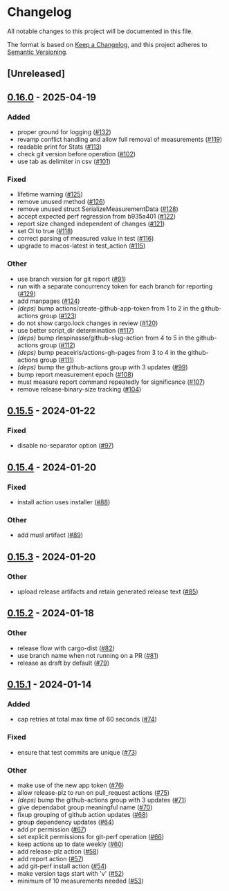 # Changelog
All notable changes to this project will be documented in this file.

The format is based on [Keep a Changelog](https://keepachangelog.com/en/1.0.0/),
and this project adheres to [Semantic Versioning](https://semver.org/spec/v2.0.0.html).

## [Unreleased]

## [0.16.0](https://github.com/kaihowl/git-perf/compare/v0.15.5...v0.16.0) - 2025-04-19

### Added

- proper ground for logging ([#132](https://github.com/kaihowl/git-perf/pull/132))
- revamp conflict handling and allow full removal of measurements ([#119](https://github.com/kaihowl/git-perf/pull/119))
- readable print for Stats ([#113](https://github.com/kaihowl/git-perf/pull/113))
- check git version before operation ([#102](https://github.com/kaihowl/git-perf/pull/102))
- use tab as delimiter in csv ([#101](https://github.com/kaihowl/git-perf/pull/101))

### Fixed

- lifetime warning ([#125](https://github.com/kaihowl/git-perf/pull/125))
- remove unused method ([#126](https://github.com/kaihowl/git-perf/pull/126))
- remove unused struct SerializeMeasurementData ([#128](https://github.com/kaihowl/git-perf/pull/128))
- accept expected perf regression from b935a401 ([#122](https://github.com/kaihowl/git-perf/pull/122))
- report size changed independent of changes ([#121](https://github.com/kaihowl/git-perf/pull/121))
- set CI to true ([#118](https://github.com/kaihowl/git-perf/pull/118))
- correct parsing of measured value in test ([#116](https://github.com/kaihowl/git-perf/pull/116))
- upgrade to macos-latest in test_action ([#115](https://github.com/kaihowl/git-perf/pull/115))

### Other

- use branch version for git report ([#91](https://github.com/kaihowl/git-perf/pull/91))
- run with a separate concurrency token for each branch for reporting ([#129](https://github.com/kaihowl/git-perf/pull/129))
- add manpages ([#124](https://github.com/kaihowl/git-perf/pull/124))
- *(deps)* bump actions/create-github-app-token from 1 to 2 in the github-actions group ([#123](https://github.com/kaihowl/git-perf/pull/123))
- do not show cargo.lock changes in review ([#120](https://github.com/kaihowl/git-perf/pull/120))
- use better script_dir determination ([#117](https://github.com/kaihowl/git-perf/pull/117))
- *(deps)* bump rlespinasse/github-slug-action from 4 to 5 in the github-actions group ([#112](https://github.com/kaihowl/git-perf/pull/112))
- *(deps)* bump peaceiris/actions-gh-pages from 3 to 4 in the github-actions group ([#111](https://github.com/kaihowl/git-perf/pull/111))
- *(deps)* bump the github-actions group with 3 updates ([#99](https://github.com/kaihowl/git-perf/pull/99))
- bump report measurement epoch ([#108](https://github.com/kaihowl/git-perf/pull/108))
- must measure report command repeatedly for significance ([#107](https://github.com/kaihowl/git-perf/pull/107))
- remove release-binary-size tracking ([#104](https://github.com/kaihowl/git-perf/pull/104))

## [0.15.5](https://github.com/kaihowl/git-perf/compare/v0.15.4...v0.15.5) - 2024-01-22

### Fixed
- disable no-separator option ([#97](https://github.com/kaihowl/git-perf/pull/97))

## [0.15.4](https://github.com/kaihowl/git-perf/compare/v0.15.3...v0.15.4) - 2024-01-20

### Fixed
- install action uses installer ([#88](https://github.com/kaihowl/git-perf/pull/88))

### Other
- add musl artifact ([#89](https://github.com/kaihowl/git-perf/pull/89))

## [0.15.3](https://github.com/kaihowl/git-perf/compare/v0.15.2...v0.15.3) - 2024-01-20

### Other
- upload release artifacts and retain generated release text ([#85](https://github.com/kaihowl/git-perf/pull/85))

## [0.15.2](https://github.com/kaihowl/git-perf/compare/v0.15.1...v0.15.2) - 2024-01-18

### Other
- release flow with cargo-dist ([#82](https://github.com/kaihowl/git-perf/pull/82))
- use branch name when not running on a PR ([#81](https://github.com/kaihowl/git-perf/pull/81))
- release as draft by default ([#79](https://github.com/kaihowl/git-perf/pull/79))

## [0.15.1](https://github.com/kaihowl/git-perf/compare/v0.15.0...v0.15.1) - 2024-01-14

### Added
- cap retries at total max time of 60 seconds ([#74](https://github.com/kaihowl/git-perf/pull/74))

### Fixed
- ensure that test commits are unique ([#73](https://github.com/kaihowl/git-perf/pull/73))

### Other
- make use of the new app token ([#76](https://github.com/kaihowl/git-perf/pull/76))
- allow release-plz to run on pull_request actions ([#75](https://github.com/kaihowl/git-perf/pull/75))
- *(deps)* bump the github-actions group with 3 updates ([#71](https://github.com/kaihowl/git-perf/pull/71))
- give dependabot group meaningful name ([#70](https://github.com/kaihowl/git-perf/pull/70))
- fixup grouping of github action updates ([#68](https://github.com/kaihowl/git-perf/pull/68))
- group dependency updates ([#64](https://github.com/kaihowl/git-perf/pull/64))
- add pr permission ([#67](https://github.com/kaihowl/git-perf/pull/67))
- set explicit permissions for git-perf operation ([#66](https://github.com/kaihowl/git-perf/pull/66))
- keep actions up to date weekly ([#60](https://github.com/kaihowl/git-perf/pull/60))
- add release-plz action ([#58](https://github.com/kaihowl/git-perf/pull/58))
- add report action ([#57](https://github.com/kaihowl/git-perf/pull/57))
- add git-perf install action ([#54](https://github.com/kaihowl/git-perf/pull/54))
- make version tags start with 'v' ([#52](https://github.com/kaihowl/git-perf/pull/52))
- minimum of 10 measurements needed ([#53](https://github.com/kaihowl/git-perf/pull/53))
